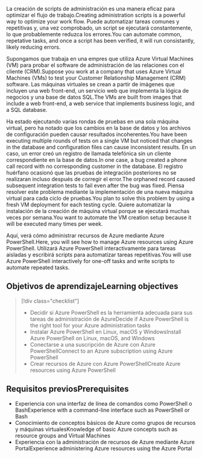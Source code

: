 <span data-ttu-id="4bac0-101">La creación de scripts de administración es una manera eficaz para optimizar el flujo de trabajo.</span><span class="sxs-lookup"><span data-stu-id="4bac0-101">Creating administration scripts is a powerful way to optimize your work flow.</span></span> <span data-ttu-id="4bac0-102">Puede automatizar tareas comunes y repetitivas y, una vez comprobado, un script se ejecutará constantemente, lo que probablemente reduzca los errores.</span><span class="sxs-lookup"><span data-stu-id="4bac0-102">You can automate common, repetative tasks, and once a script has been verified, it will run consistantly, likely reducing errors.</span></span>

<span data-ttu-id="4bac0-103">Supongamos que trabaja en una empres que utiliza Azure Virtual Machines (VM) para probar el software de administración de las relaciones con el cliente (CRM).</span><span class="sxs-lookup"><span data-stu-id="4bac0-103">Suppose you work at a company that uses Azure Virtual Machines (VMs) to test your Customer Relationship Management (CRM) software.</span></span> <span data-ttu-id="4bac0-104">Las máquinas virtuales se crean a partir de imágenes que incluyen una web front-end, un servicio web que implementa la lógica de negocios y una base de datos SQL.</span><span class="sxs-lookup"><span data-stu-id="4bac0-104">The VMs are built from images that include a web front-end, a web service that implements business logic, and a SQL database.</span></span>

<span data-ttu-id="4bac0-105">Ha estado ejecutando varias rondas de pruebas en una sola máquina virtual, pero ha notado que los cambios en la base de datos y los archivos de configuración pueden causar resultados incoherentes.</span><span class="sxs-lookup"><span data-stu-id="4bac0-105">You have been executing multiple rounds of tests on a single VM but noticed that changes in the database and configuration files can cause inconsistent results.</span></span> <span data-ttu-id="4bac0-106">En un caso, un error creó un registro de llamada telefónica sin un cliente correspondiente en la base de datos.</span><span class="sxs-lookup"><span data-stu-id="4bac0-106">In one case, a bug created a phone call record with no corresponding customer in the database.</span></span> <span data-ttu-id="4bac0-107">El registro huérfano ocasionó que las pruebas de integración posteriores no se realizaran incluso después de corregir el error.</span><span class="sxs-lookup"><span data-stu-id="4bac0-107">The orphaned record caused subsequent integration tests to fail even after the bug was fixed.</span></span> <span data-ttu-id="4bac0-108">Piensa resolver este problema mediante la implementación de una nueva máquina virtual para cada ciclo de pruebas.</span><span class="sxs-lookup"><span data-stu-id="4bac0-108">You plan to solve this problem by using a fresh VM deployment for each testing cycle.</span></span> <span data-ttu-id="4bac0-109">Quiere automatizar la instalación de la creación de máquina virtual porque se ejecutará muchas veces por semana.</span><span class="sxs-lookup"><span data-stu-id="4bac0-109">You want to automate the VM creation setup because it will be executed many times per week.</span></span> 

<span data-ttu-id="4bac0-110">Aquí, verá cómo administrar recursos de Azure mediante Azure PowerShell.</span><span class="sxs-lookup"><span data-stu-id="4bac0-110">Here, you will see how to manage Azure resources using Azure PowerShell.</span></span> <span data-ttu-id="4bac0-111">Utilizará Azure PowerShell interactivamente para tareas aisladas y escribirá scripts para automatizar tareas repetitivas.</span><span class="sxs-lookup"><span data-stu-id="4bac0-111">You will use Azure PowerShell interactively for one-off tasks and write scripts to automate repeated tasks.</span></span> 

## <a name="learning-objectives"></a><span data-ttu-id="4bac0-112">Objetivos de aprendizaje</span><span class="sxs-lookup"><span data-stu-id="4bac0-112">Learning objectives</span></span>
> [!div class="checklist"]
> * <span data-ttu-id="4bac0-113">Decidir si Azure PowerShell es la herramienta adecuada para sus tareas de administración de Azure</span><span class="sxs-lookup"><span data-stu-id="4bac0-113">Decide if Azure PowerShell is the right tool for your Azure administration tasks</span></span>
> * <span data-ttu-id="4bac0-114">Instalar Azure PowerShell en Linux, macOS y Windows</span><span class="sxs-lookup"><span data-stu-id="4bac0-114">Install Azure PowerShell on Linux, macOS, and Windows</span></span>
> * <span data-ttu-id="4bac0-115">Conectarse a una suscripción de Azure con Azure PowerShell</span><span class="sxs-lookup"><span data-stu-id="4bac0-115">Connect to an Azure subscription using Azure PowerShell</span></span>
> * <span data-ttu-id="4bac0-116">Crear recursos de Azure con Azure PowerShell</span><span class="sxs-lookup"><span data-stu-id="4bac0-116">Create Azure resources using Azure PowerShell</span></span>

## <a name="prerequisites"></a><span data-ttu-id="4bac0-117">Requisitos previos</span><span class="sxs-lookup"><span data-stu-id="4bac0-117">Prerequisites</span></span>
- <span data-ttu-id="4bac0-118">Experiencia con una interfaz de línea de comandos como PowerShell o Bash</span><span class="sxs-lookup"><span data-stu-id="4bac0-118">Experience with a command-line interface such as PowerShell or Bash</span></span>
- <span data-ttu-id="4bac0-119">Conocimiento de conceptos básicos de Azure como grupos de recursos y máquinas virtuales</span><span class="sxs-lookup"><span data-stu-id="4bac0-119">Knowledge of basic Azure concepts such as resource groups and Virtual Machines</span></span>
- <span data-ttu-id="4bac0-120">Experiencia con la administración de recursos de Azure mediante Azure Portal</span><span class="sxs-lookup"><span data-stu-id="4bac0-120">Experience administering Azure resources using the Azure Portal</span></span>
